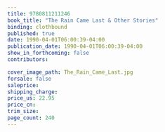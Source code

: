 ```yaml
---
title: 9780811211246
book_title: "The Rain Came Last & Other Stories"
binding: clothbound
published: true
date: 1990-04-01T06:00:39-04:00
publication_date: 1990-04-01T06:00:39-04:00
show_in_forthcoming: false
contributors:

cover_image_path: The_Rain_Came_Last.jpg
forsale: false
saleprice:
shipping_charge:
price_us: 22.95
price_cn:
trim_size:
page_count: 240
---
```


